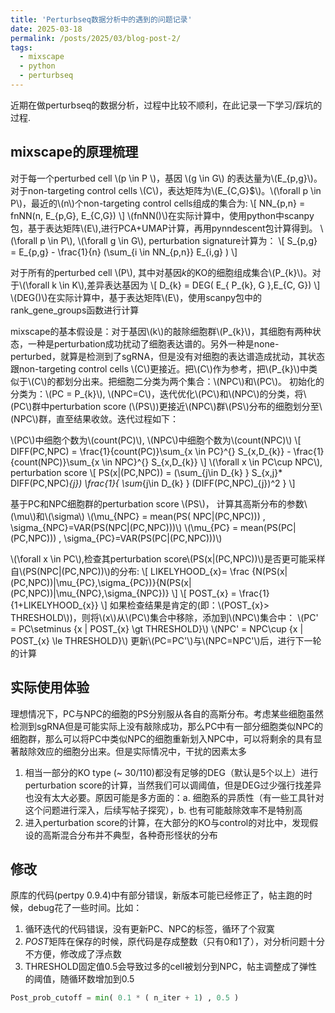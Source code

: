 ```yaml
---
title: 'Perturbseq数据分析中的遇到的问题记录'
date: 2025-03-18
permalink: /posts/2025/03/blog-post-2/
tags:
  - mixscape
  - python
  - perturbseq
---
```


近期在做perturbseq的数据分析，过程中比较不顺利，在此记录一下学习/踩坑的过程.


mixscape的原理梳理
----

对于每一个perturbed cell \\(p \in P \\)，基因 \\(g \in G\\) 的表达量为\\(E_{p,g}\\)。对于non-targeting control cells \\(C\\)，表达矩阵为\\(E_{C,G}$\\)。\\(\forall p \in P\\)，最近的\\(n\\)个non-targeting control cells组成的集合为: 
\\[
NN_{p,n} = fnNN(n, E_{p,G}, E_{C,G})
\\]
\\(fnNN()\\)在实际计算中，使用python中scanpy包，基于表达矩阵\\(E\\),进行PCA+UMAP计算，再用pynndescent包计算得到。
\\(\forall p \in P\\), \\(\forall g \in G\\), perturbation signature计算为：
\\[
S_{p,g} = E_{p,g} - \frac{1}{n} (\sum_{i \in NN_{p,n}} E_{i,g} )
\\]

对于所有的perturbed cell \\(P\\), 其中对基因$k$的KO的细胞组成集合\\(P_{k}\\)。对于\\(\forall k \in K\\),差异表达基因为 
\\[
D_{k} = DEG( E_{ P_{k}, G },E_{C, G})
\\]
\\(DEG()\\)在实际计算中，基于表达矩阵\\(E\\)，使用scanpy包中的rank_gene_groups函数进行计算


mixscape的基本假设是：对于基因\\(k\\)的敲除细胞群\\(P_{k}\\)，其细胞有两种状态，一种是perturbation成功扰动了细胞表达谱的。另外一种是none-perturbed，就算是检测到了sgRNA，但是没有对细胞的表达谱造成扰动，其状态跟non-targeting control cells \\(C\\)更接近。把\\(C\\)作为参考，把\\(P_{k}\\)中类似于\\(C\\)的都划分出来。把细胞二分类为两个集合：\\(NPC\\)和\\(PC\\)。
初始化的分类为：\\(PC = P_{k}\\), \\(NPC=C\\)，迭代优化\\(PC\\)和\\(NPC\\)的分类，将\\(PC\\)群中perturbation score (\\(PS\\))更接近\\(NPC\\)群\\(PS\\)分布的细胞划分至\\(NPC\\)群，直至结果收敛。迭代过程如下：

\\(PC\\)中细胞个数为\\(count(PC)\\), \\(NPC\\)中细胞个数为\\(count(NPC)\\)
\\[
DIFF(PC,NPC) = \frac{1}{count(PC)}\sum_{x \in PC}^{} S_{x,D_{k}} - \frac{1}{count(NPC)}\sum_{x \in NPC}^{} S_{x,D_{k}} 
\\]
\\(\forall x \in PC\cup NPC\\), perturbation score 
\\[
PS(x|(PC,NPC)) = (\sum_{j\in D_{k} } S_{x,j}* DIFF(PC,NPC)_{j}) \frac{1}{  \sum_{j\in D_{k} } (DIFF(PC,NPC)_{j})^2 }
\\]

基于PC和NPC细胞群的perturbation score \\(PS\\)， 计算其高斯分布的参数\\(\mu\\)和\\(\sigma\\)
\\(\mu_{NPC} = mean(PS( NPC|(PC,NPC))) , \sigma_{NPC}=VAR(PS(NPC|(PC,NPC)))\\)
\\(\mu_{PC} = mean(PS(PC|(PC,NPC))) , \sigma_{PC}=VAR(PS(PC|(PC,NPC)))\\)

\\(\forall x \in PC\\),检查其perturbation score\\(PS(x|(PC,NPC))\\)是否更可能采样自\\(PS(NPC|(PC,NPC))\\)的分布:
\\[
LIKELYHOOD_{x}= \frac {N(PS(x|(PC,NPC))|\mu_{PC},\sigma_{PC})}{N(PS(x|(PC,NPC))|\mu_{NPC},\sigma_{NPC})} 
\\]
\\[
POST_{x} = \frac{1}{1+LIKELYHOOD_{x}}
\\]
如果检查结果是肯定的(即：\\(POST_{x}> THRESHOLD\\))，则将\\(x\\)从\\(PC\\)集合中移除，添加到\\(NPC\\)集合中：
\\(PC' = PC\setminus \{x | POST_{x} \gt THRESHOLD\}\\)
\\(NPC' = NPC\cup \{x | POST_{x} \le THRESHOLD\}\\)
更新\\(PC=PC'\\)与\\(NPC=NPC'\\)后，进行下一轮的计算


实际使用体验
--
理想情况下，PC与NPC的细胞的PS分别服从各自的高斯分布。考虑某些细胞虽然检测到sgRNA但是可能实际上没有敲除成功，那么PC中有一部分细胞类似NPC的细胞群，那么可以将PC中类似NPC的细胞重新划入NPC中，可以将剩余的具有显著敲除效应的细胞分出来。但是实际情况中，干扰的因素太多
1.  相当一部分的KO type (~ 30/110)都没有足够的DEG（默认是5个以上）进行perturbation score的计算，当然我们可以调阈值，但是DEG过少强行找差异也没有太大必要。原因可能是多方面的：a. 细胞系的异质性（有一些工具针对这个问题进行深入，后续写帖子探究），b. 也有可能敲除效率不是特别高
2.  进入perturbation score的计算，在大部分的KO与control的对比中，发现假设的高斯混合分布并不典型，各种奇形怪状的分布

修改
--
原库的代码(pertpy 0.9.4)中有部分错误，新版本可能已经修正了，帖主跑的时候，debug花了一些时间。比如：
1.  循环迭代的代码错误，没有更新PC、NPC的标签，循环了个寂寞
2.  $POST$矩阵在保存的时候，原代码是存成整数（只有0和1了），对分析问题十分不方便，修改成了浮点数
3.  THRESHOLD固定值0.5会导致过多的cell被划分到NPC，帖主调整成了弹性的阈值，随循环数增加到0.5
```python
Post_prob_cutoff = min( 0.1 * ( n_iter + 1) , 0.5 )
```

